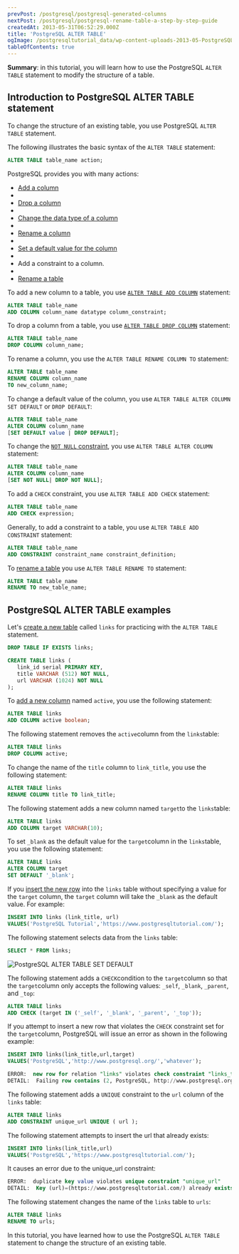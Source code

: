 ```yaml
---
prevPost: /postgresql/postgresql-generated-columns
nextPost: /postgresql/postgresql-rename-table-a-step-by-step-guide
createdAt: 2013-05-31T06:52:29.000Z
title: 'PostgreSQL ALTER TABLE'
ogImage: /postgresqltutorial_data/wp-content-uploads-2013-05-PostgreSQL-ALTER-TABLE-SET-DEFAULT.png
tableOfContents: true
---
```



**Summary**: in this tutorial, you will learn how to use the PostgreSQL `ALTER TABLE` statement to modify the structure of a table.

## Introduction to PostgreSQL ALTER TABLE statement

To change the structure of an existing table, you use PostgreSQL `ALTER TABLE` statement.

The following illustrates the basic syntax of the `ALTER TABLE` statement:

```sql
ALTER TABLE table_name action;
```

PostgreSQL provides you with many actions:

- [Add a column](/postgresql/postgresql-add-column)
-
- [Drop a column](/postgresql/postgresql-drop-column)
-
- [Change the data type of a column](/postgresql/postgresql-change-column-type)
-
- [Rename a column](/postgresql/postgresql-rename-column)
-
- [Set a default value for the column](/postgresql/postgresql-default-value)
-
- Add a constraint to a column.
-
- [Rename a table](/postgresql/postgresql-rename-table)

To add a new column to a table, you use [`ALTER TABLE ADD COLUMN`](/postgresql/postgresql-add-column) statement:

```sql
ALTER TABLE table_name
ADD COLUMN column_name datatype column_constraint;
```

To drop a column from a table, you use [`ALTER TABLE DROP COLUMN`](/postgresql/postgresql-drop-column) statement:

```sql
ALTER TABLE table_name
DROP COLUMN column_name;
```

To rename a column, you use the `ALTER TABLE RENAME COLUMN TO` statement:

```sql
ALTER TABLE table_name
RENAME COLUMN column_name
TO new_column_name;
```

To change a default value of the column, you use `ALTER TABLE ALTER COLUMN SET DEFAULT` or `DROP DEFAULT`:

```sql
ALTER TABLE table_name
ALTER COLUMN column_name
[SET DEFAULT value | DROP DEFAULT];
```

To change the [`NOT NULL` constraint](/postgresql/postgresql-not-null-constraint), you use `ALTER TABLE ALTER COLUMN` statement:

```sql
ALTER TABLE table_name
ALTER COLUMN column_name
[SET NOT NULL| DROP NOT NULL];
```

To add a `CHECK` constraint, you use `ALTER TABLE ADD CHECK` statement:

```sql
ALTER TABLE table_name
ADD CHECK expression;
```

Generally, to add a constraint to a table, you use `ALTER TABLE ADD CONSTRAINT` statement:

```sql
ALTER TABLE table_name
ADD CONSTRAINT constraint_name constraint_definition;
```

To [rename a table](/postgresql/postgresql-rename-table) you use `ALTER TABLE RENAME TO` statement:

```sql
ALTER TABLE table_name
RENAME TO new_table_name;
```

## PostgreSQL ALTER TABLE examples

Let's [create a new table](/postgresql/postgresql-create-table "PostgreSQL CREATE TABLE") called `links` for practicing with the `ALTER TABLE` statement.

```sql
DROP TABLE IF EXISTS links;

CREATE TABLE links (
   link_id serial PRIMARY KEY,
   title VARCHAR (512) NOT NULL,
   url VARCHAR (1024) NOT NULL
);
```

To [add a new column](/postgresql/postgresql-add-column) named `active`, you use the following statement:

```sql
ALTER TABLE links
ADD COLUMN active boolean;
```

The following statement removes the `active`column from the `links`table:

```sql
ALTER TABLE links
DROP COLUMN active;
```

To change the name of the `title` column to `link_title`, you use the following statement:

```sql
ALTER TABLE links
RENAME COLUMN title TO link_title;
```

The following statement adds a new column named `target`to the `links`table:

```sql
ALTER TABLE links
ADD COLUMN target VARCHAR(10);
```

To set `_blank` as the default value for the `target`column in the `links`table, you use the following statement:

```sql
ALTER TABLE links
ALTER COLUMN target
SET DEFAULT '_blank';
```

If you [insert the new row](/postgresql/postgresql-insert) into the `links` table without specifying a value for the `target` column, the `target` column will take the `_blank` as the default value. For example:

```sql
INSERT INTO links (link_title, url)
VALUES('PostgreSQL Tutorial','https://www.postgresqltutorial.com/');
```

The following statement selects data from the `links` table:

```sql
SELECT * FROM links;
```

![PostgreSQL ALTER TABLE SET DEFAULT](/postgresqltutorial_data/wp-content-uploads-2013-05-PostgreSQL-ALTER-TABLE-SET-DEFAULT.png)

The following statement adds a `CHECK`condition to the `target`column so that the `target`column only accepts the following values: `_self`, `_blank`, `_parent`, and `_top`:

```sql
ALTER TABLE links
ADD CHECK (target IN ('_self', '_blank', '_parent', '_top'));
```

If you attempt to insert a new row that violates the `CHECK` constraint set for the `target`column, PostgreSQL will issue an error as shown in the following example:

```sql
INSERT INTO links(link_title,url,target)
VALUES('PostgreSQL','http://www.postgresql.org/','whatever');
```

```sql
ERROR:  new row for relation "links" violates check constraint "links_target_check"
DETAIL:  Failing row contains (2, PostgreSQL, http://www.postgresql.org/, whatever).DETAIL:  Failing row contains (2, PostgreSQL, http://www.postgresql.org/, whatever).
```

The following statement adds a `UNIQUE` constraint to the `url` column of the `links` table:

```sql
ALTER TABLE links
ADD CONSTRAINT unique_url UNIQUE ( url );
```

The following statement attempts to insert the url that already exists:

```sql
INSERT INTO links(link_title,url)
VALUES('PostgreSQL','https://www.postgresqltutorial.com/');
```

It causes an error due to the unique_url constraint:

```sql
ERROR:  duplicate key value violates unique constraint "unique_url"
DETAIL:  Key (url)=(https://www.postgresqltutorial.com/) already exists.
```

The following statement changes the name of the `links` table to `urls`:

```sql
ALTER TABLE links
RENAME TO urls;
```

In this tutorial, you have learned how to use the PostgreSQL `ALTER TABLE` statement to change the structure of an existing table.
